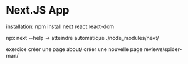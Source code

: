 # Next.JS App

installation: 
npm install next react react-dom

npx next --help -> atteindre automatique ./node_modules/next/

exercice 
créer une page about/
créer une nouvelle page reviews/spider-man/